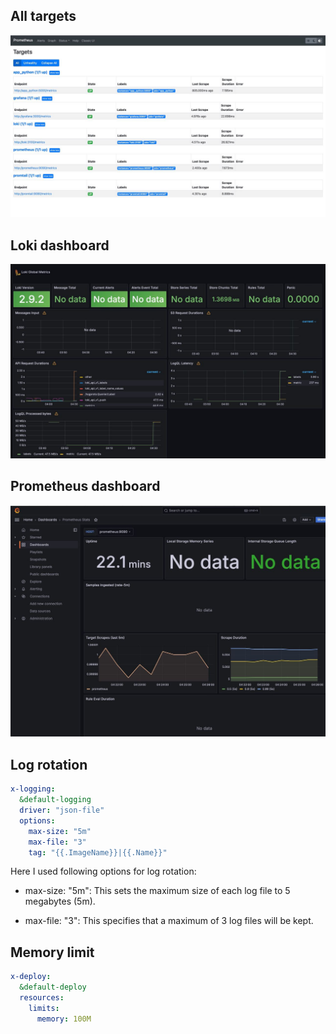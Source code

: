 ## All targets

![targets](./images/targets.jpg)

## Loki dashboard

![loki_dash](./images/loki2.jpg)

## Prometheus dashboard

![prommetheus_dash](./images/prom.jpg)

## Log rotation

```yml
x-logging:
  &default-logging
  driver: "json-file"
  options:
    max-size: "5m"
    max-file: "3"
    tag: "{{.ImageName}}|{{.Name}}"
```
Here I used following options for log rotation:

- max-size: "5m": This sets the maximum size of each log file to 5 megabytes (5m).

- max-file: "3": This specifies that a maximum of 3 log files will be kept.

## Memory limit

```yml
x-deploy:
  &default-deploy
  resources:
    limits:
      memory: 100M
```